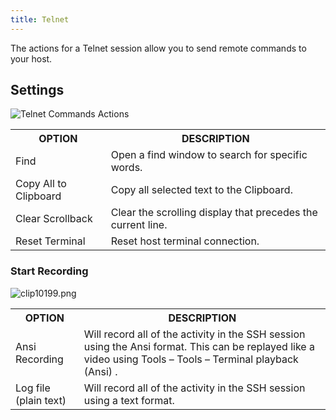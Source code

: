 ```yaml
---
title: Telnet
---
```

The actions for a Telnet session allow you to send remote commands to your host. 

## Settings 

![Telnet Commands Actions ](/img/en/rdm/windows/2028.png) 

<table>
	<tr>
		<th>
OPTION 
		</th>
		<th>
DESCRIPTION 
		</th>
	</tr>
	<tr>
		<td>
Find 
		</td>
		<td>
Open a find window to search for specific words. 
		</td>
	</tr>
	<tr>
		<td>
Copy All to Clipboard 
		</td>
		<td>
Copy all selected text to the Clipboard. 
		</td>
	</tr>
	<tr>
		<td>
Clear Scrollback 
		</td>
		<td>
Clear the scrolling display that precedes the current line. 
		</td>
	</tr>
	<tr>
		<td>
Reset Terminal 
		</td>
		<td>
Reset host terminal connection. 
		</td>
	</tr>
</table>

### Start Recording 

![clip10199.png](/img/en/rdm/windows/clip10199.png) 

<table>
	<tr>
		<th>
OPTION 
		</th>
		<th>
DESCRIPTION 
		</th>
	</tr>
	<tr>
		<td>
Ansi Recording 
		</td>
		<td>
Will record all of the activity in the SSH session using the Ansi format. This can be replayed like a video using Tools – Tools – Terminal playback (Ansi) . 
		</td>
	</tr>
	<tr>
		<td>
Log file (plain text) 
		</td>
		<td>
Will record all of the activity in the SSH session using a text format. 
		</td>
	</tr>
</table>


